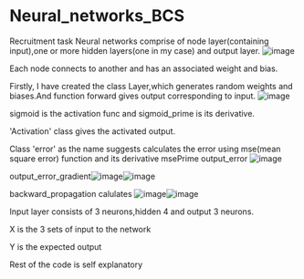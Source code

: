 # Neural_networks_BCS
Recruitment task
Neural networks comprise of node layer(containing input),one or more hidden layers(one in my case) and output layer.
![image](https://user-images.githubusercontent.com/96648258/179774169-63328fbc-d9fe-45d2-99de-fdbaff04b4c3.png)

Each node connects to another and has an associated weight and bias.

Firstly, I have created the class Layer,which generates random weights and biases.And function forward gives output corresponding to input.
![image](https://user-images.githubusercontent.com/96648258/179772386-7428371c-b864-491c-8921-5b3300facd07.png)

sigmoid is the activation func and sigmoid_prime is its derivative.

'Activation' class gives the activated output.

Class 'error' as the name suggests calculates the error using mse(mean square error) function and its derivative msePrime
output_error ![image](https://user-images.githubusercontent.com/96648258/179777312-d78b8305-8b22-4212-8d02-12ca648ef900.png)

output_error_gradient![image](https://user-images.githubusercontent.com/96648258/179777570-3139d90a-b673-4660-b58a-07db5fe30215.png)![image](https://user-images.githubusercontent.com/96648258/179777634-0936dda1-1340-4921-837e-1e882fecb094.png)

backward_propagation calulates ![image](https://user-images.githubusercontent.com/96648258/179778305-f79f3076-61b1-41f1-a9d0-e3540daf4935.png)![image](https://user-images.githubusercontent.com/96648258/179778674-9d076e87-88a6-420c-a1ca-b365dd080f75.png)

Input layer consists of 3 neurons,hidden 4 and output 3 neurons.

X is the 3 sets of input to the network

Y is the expected output

Rest of the code is self explanatory
